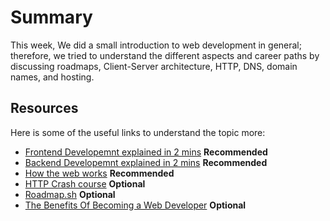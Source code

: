 # Summary

This week, We did a small introduction to web development in general; therefore, we tried to understand the different aspects and career paths by discussing roadmaps, Client-Server architecture, HTTP, DNS, domain names, and hosting.

## Resources

Here is some of the useful links to understand the topic more:

- [Frontend Developemnt explained in 2 mins](https://www.youtube.com/watch?v=qyHyFsT7Hig) **Recommended**
- [Backend Developemnt explained in 2 mins](https://www.youtube.com/watch?v=cbSrsYiRamo) **Recommended**
- [How the web works](https://www.youtube.com/watch?v=hJHvdBlSxug) **Recommended**
- [HTTP Crash course](https://www.youtube.com/watch?v=iYM2zFP3Zn0) **Optional**
- [Roadmap.sh](https://roadmap.sh/) **Optional**
- [The Benefits Of Becoming a Web Developer](https://www.youtube.com/watch?v=JguKLogoGMk) **Optional**
